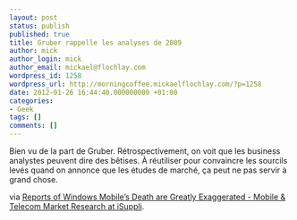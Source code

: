 ```yaml
---
layout: post
status: publish
published: true
title: Gruber rappelle les analyses de 2009
author: mick
author_login: mick
author_email: mickael@flochlay.com
wordpress_id: 1258
wordpress_url: http://morningcoffee.mickaelflochlay.com/?p=1258
date: 2012-01-26 16:44:40.000000000 +01:00
categories:
- Geek
tags: []
comments: []
---
```

Bien vu de la part de Gruber. Rétrospectivement, on voit que les business analystes peuvent dire des bêtises. À réutiliser pour convaincre les sourcils levés quand on annonce que les études de marché, ça peut ne pas servir à grand chose.

via <a href="http://www.isuppli.com/mobile-and-wireless-communications/news/pages/reports-of-windows-mobiles-death-are-greatly-exaggerated.aspx">Reports of Windows Mobile’s Death are Greatly Exaggerated - Mobile &amp; Telecom Market Research at iSuppli</a>.

